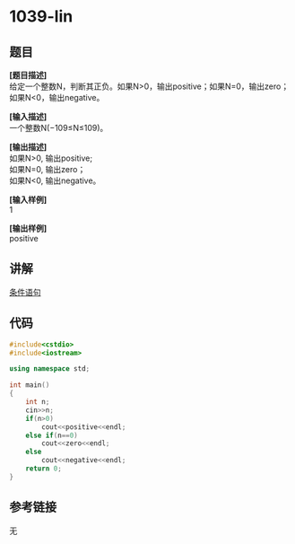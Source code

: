 # 1039-lin
## 题目  
**[题目描述]**  
给定一个整数N，判断其正负。如果N>0，输出positive；如果N=0，输出zero；如果N<0，输出negative。  

**[输入描述]**   
一个整数N(−109≤N≤109)。  

**[输出描述]**  
如果N>0, 输出positive;  
如果N=0, 输出zero；  
如果N<0, 输出negative。  

**[输入样例]**  
1  

**[输出样例]**  
positive  

## 讲解  
[条件语句]([1])  

## 代码  

```cpp
#include<cstdio>
#include<iostream>

using namespace std;

int main()
{
    int n;
    cin>>n;
    if(n>0)
        cout<<positive<<endl;
    else if(n==0)
        cout<<zero<<endl;
    else
        cout<<negative<<endl;
    return 0;
}
```

## 参考链接  
无  